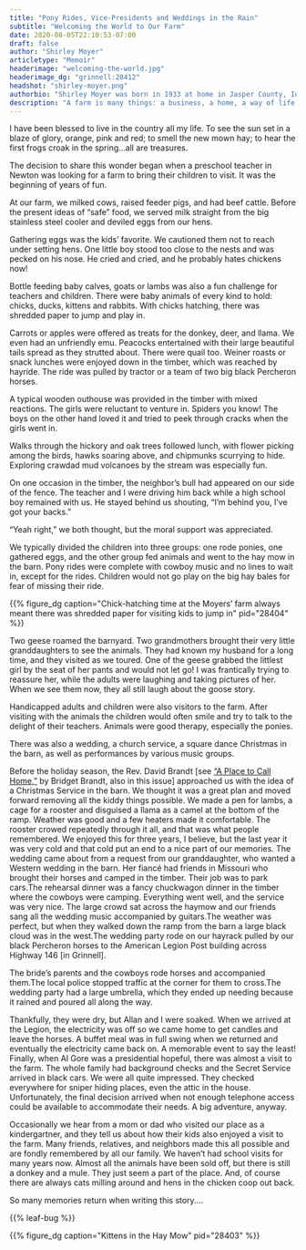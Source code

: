 ```yaml
---
title: "Pony Rides, Vice-Presidents and Weddings in the Rain"
subtitle: "Welcoming the World to Our Farm"
date: 2020-08-05T22:10:53-07:00
draft: false
author: "Shirley Moyer"
articletype: "Memoir"
headerimage: "welcoming-the-world.jpg"
headerimage_dg: "grinnell:28412"
headshot: "shirley-moyer.png"
authorbio: "Shirley Moyer was born in 1933 at home in Jasper County, Iowa. Her father lost his farm in the Great Depression, after which she, her parents and her sister lived on rented farms and moved often, looking for a better farm. Her family farmed with horses. She graduated from Newburg High School in 1951 and married Wayne Selle in 1952. They worked his parents’ farm south of Grinnell and had four children, two of whom died around nine years of age from Cystic Fibrosis. Wayne died in 1972. She met Allan Moyer, and they were married in 1976."
description: "A farm is many things: a business, a home, a way of life. For this farmer, it was a thing to share with the whole town."
---
```


I have been blessed to live in the country all my life. To see the sun set in a blaze of glory, orange, pink and red; to smell the new mown hay; to hear the first frogs croak in the spring...all are treasures.

The decision to share this wonder began when a preschool teacher in Newton was looking for a farm to bring their children to visit. It was the beginning of years of fun.

At our farm, we milked cows, raised feeder pigs, and had beef cattle. Before the present ideas of “safe” food, we served milk straight from the big stainless steel cooler and deviled eggs from our hens.

Gathering eggs was the kids’ favorite. We cautioned them not to reach under setting hens. One little boy stood too close to the nests and was pecked on his nose. He cried and cried, and he probably hates chickens now!

Bottle feeding baby calves, goats or lambs was also a fun challenge for teachers and children. There were baby animals of every kind to hold: chicks, ducks, kittens and rabbits. With chicks hatching, there was shredded paper to jump and play in.

Carrots or apples were offered as treats for the donkey, deer, and llama. We even had an unfriendly emu. Peacocks entertained with their large beautiful tails spread as they strutted about. There were quail too.
Weiner roasts or snack lunches were enjoyed down in the timber, which was reached by hayride. The ride was pulled by tractor or a team of two big black Percheron horses.

A typical wooden outhouse was provided in the timber with mixed reactions. The girls were reluctant to venture in. Spiders you know! The boys on the other hand loved it and tried to peek through cracks when the girls went in.

Walks through the hickory and oak trees followed lunch, with flower picking among the birds, hawks soaring above, and chipmunks scurrying to hide. Exploring crawdad mud volcanoes by the stream was especially fun.

On one occasion in the timber, the neighbor’s bull had appeared on our side of the fence. The teacher and I were driving him back while a high school boy remained with us. He stayed behind us shouting, “I’m behind you, I’ve got your backs.”

“Yeah right,” we both thought, but the moral support was appreciated.

We typically divided the children into three groups: one rode ponies, one gathered eggs, and the other group fed animals and went to the hay mow in the barn. Pony rides were complete with cowboy music and no lines to wait in, except for the rides. Children would not go play on the big hay bales for fear of missing their ride.

{{% figure_dg caption="Chick-hatching time at the Moyers’ farm always meant there was shredded paper for visiting kids to jump in" pid="28404" %}}

Two geese roamed the barnyard. Two grandmothers brought their very little granddaughters to see the animals. They had known my husband for a long time, and they visited as we toured. One of the geese grabbed the littlest girl by the seat of her pants and would not let go! I was frantically trying to reassure her, while the adults were laughing and taking pictures of her. When we see them now, they all still laugh about the goose story.

Handicapped adults and children were also visitors to the farm. After visiting with the animals the children would often smile and try to talk to the delight of their teachers. Animals were good therapy, especially the ponies.

There was also a wedding, a church service, a square dance Christmas in the barn, as well as performances by various music groups.

Before the holiday season, the Rev. David Brandt \[see [“A Place to Call Home,”](../a-place-to-call-home/) by Bridget Brandt, also in this issue]  approached us with the idea of a Christmas Service in the barn. We thought it was a great plan and moved forward removing all the kiddy things possible. We made a pen for lambs, a cage for a rooster and disguised a llama as a camel at the bottom of the ramp. Weather was good and a few heaters made it comfortable. The rooster crowed repeatedly through it all, and that was what people remembered. We enjoyed this for three years, I believe, but the last year it was very cold and that cold put an end to a nice part of our memories.
The wedding came about from a request from our granddaughter, who wanted a Western wedding in the barn. Her fiancé had friends in Missouri who brought their horses and camped in the timber. Their job was to park cars.The rehearsal dinner was a fancy chuckwagon dinner in the timber where the cowboys were camping. Everything went well, and the service was very nice. The large crowd sat across the haymow and our friends sang all the wedding music accompanied by guitars.The weather was perfect, but when they walked down the ramp from the barn a large black cloud was in the west.The wedding party rode on our hayrack pulled by our black Percheron horses to the American Legion Post building across Highway 146 [in Grinnell].

The bride’s parents and the cowboys rode horses and accompanied them.The local police stopped traffic at the corner for them to cross.The wedding party had a large umbrella, which they ended up needing because it rained and poured all along the way.

Thankfully, they were dry, but Allan and I were soaked. When we arrived at the Legion, the electricity was off so we came home to get candles and leave the horses. A buffet meal was in full swing when we returned and eventually the electricity came back on. A memorable event to say the least!
Finally, when Al Gore was a presidential hopeful, there was almost a visit to the farm. The whole family had background checks and the Secret Service arrived in black cars. We were all quite impressed. They checked everywhere for sniper hiding places, even the attic in the house. Unfortunately, the final decision arrived when not enough telephone access could be available to accommodate their needs. A big adventure, anyway.

Occasionally we hear from a mom or dad who visited our place as a kindergartner, and they tell us about how their kids also enjoyed a visit to the farm. Many friends, relatives, and neighbors made this all possible and are fondly remembered by all our family. We haven’t had school visits for many years now. Almost all the animals have been sold off, but there is still a donkey and a mule. They just seem a part of the place. And, of course there are always cats milling around and hens in the chicken coop out back.

So many memories return when writing this story....

{{% leaf-bug %}}

{{% figure_dg caption="Kittens in the Hay Mow" pid="28403" %}}
